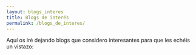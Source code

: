 ```yaml
---
layout: blogs_interes
title: Blogs de interés
permalink: /blogs_de_interes/
---
```


Aquí os iré dejando blogs que considero interesantes para que les echéis
un vistazo:
